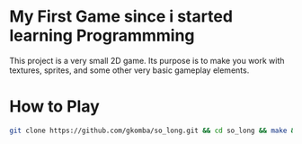 # My First Game since i started learning Programmming
This project is a very small 2D game.
Its purpose is to make you work with textures, sprites,
and some other very basic gameplay elements.

# How to Play
```bash
git clone https://github.com/gkomba/so_long.git && cd so_long && make && so_long maps/maps2.ber
```
